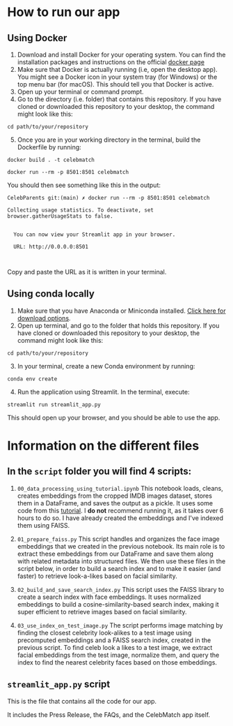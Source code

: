 # How to run our app

## Using Docker

1. Download and install Docker for your operating system. You can find the installation packages and instructions on the official [docker page](https://hub.docker.com/)
2. Make sure that Docker is actually running (i.e, open the desktop app). You might see a Docker icon in your system tray (for Windows) or the top menu bar (for macOS). This should tell you that Docker is active.
3. Open up your terminal or command prompt. 
4. Go to the directory (i.e. folder) that contains this repository. If you have cloned or downloaded this repository to your desktop, the command might look like this:
```shell 
cd path/to/your/repository
```

5. Once you are in your working directory in the terminal, build the Dockerfile by running:

```shell
docker build . -t celebmatch
```

```shell
docker run --rm -p 8501:8501 celebmatch
```

You should then see something like this in the output:

```
CelebParents git:(main) ✗ docker run --rm -p 8501:8501 celebmatch

Collecting usage statistics. To deactivate, set browser.gatherUsageStats to false.


  You can now view your Streamlit app in your browser.

  URL: http://0.0.0.0:8501



``` 
Copy and paste the URL as it is written in your terminal.

## Using conda locally

1. Make sure that you have Anaconda or Miniconda installed. [Click here for download options](https://conda.io/projects/conda/en/latest/user-guide/install/index.html).
2. Open up terminal, and go to the folder that holds this repository. If you have cloned or downloaded this repository to your desktop, the command might look like this:
```shell 
cd path/to/your/repository
```

3. In your terminal, create a new Conda environment by running:

```shell
conda env create 
```

4. Run the application using Streamlit. In the terminal, execute:
```shell
streamlit run streamlit_app.py
```

This should open up your browser, and you should be able to use the app.

# Information on the different files

## In the `script` folder you will find 4 scripts:

1. `00_data_processing_using_tutorial.ipynb` 
This notebook loads, cleans, creates embeddings from the cropped IMDB images dataset, stores them in a DataFrame, and saves the output as a pickle. It uses some code from this [tutorial](https://sefiks.com/2019/05/05/celebrity-look-alike-face-recognition-with-deep-learning-in-keras/). 
I **do not** recommend running it, as it takes over 6 hours to do so. 
I have already created the embeddings and I've indexed them using FAISS. 

2. `01_prepare_faiss.py` This script handles and organizes the face image embeddings that we created in the previous notebook. Its main role is to extract these embeddings from our DataFrame and save them along with related metadata into structured files. We then use these files in the script below, in order to build a search index and to make it easier (and faster) to retrieve look-a-likes based on facial similarity.

3. `02_build_and_save_search_index.py` This script uses the FAISS library to create a search index with face embeddings. It uses normalized embeddings to build a cosine-similarity-based search index, making it super efficient to retrieve images based on facial similarity.

4. `03_use_index_on_test_image.py` The script performs image matching by finding the closest celebrity look-alikes to a test image using precomputed embeddings and a FAISS search index, created in the previous script. To find celeb look a likes to a test image, we extract facial embeddings from the test image, normalize them, and query the index to find the nearest celebrity faces based on those embeddings.

## `streamlit_app.py` script

This is the file that contains all the code for our app. 

It includes the Press Release, the FAQs, and the CelebMatch app itself. 


